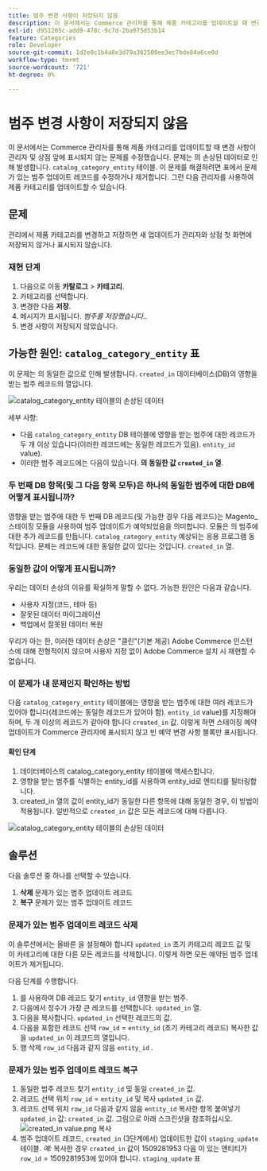 ```yaml
---
title: 범주 변경 사항이 저장되지 않음
description: 이 문서에서는 Commerce 관리자를 통해 제품 카테고리를 업데이트할 때 변경 사항이 관리자 및 상점 앞에 표시되지 않는 문제를 수정했습니다. 문제는 'catalog_category_entity' 테이블의 데이터가 손상되어 발생합니다. 이 문제를 해결하려면 표에서 문제가 있는 범주 업데이트 레코드를 수정하거나 제거합니다. 그런 다음 관리자를 사용하여 제품 카테고리를 업데이트할 수 있습니다.
exl-id: d951205c-add9-478c-9c7d-2ba975d53b14
feature: Categories
role: Developer
source-git-commit: 1d2e0c1b4a8e3d79a362500ee3ec7bde84a6ce0d
workflow-type: tm+mt
source-wordcount: '721'
ht-degree: 0%

---
```


# 범주 변경 사항이 저장되지 않음

이 문서에서는 Commerce 관리자를 통해 제품 카테고리를 업데이트할 때 변경 사항이 관리자 및 상점 앞에 표시되지 않는 문제를 수정했습니다. 문제는 의 손상된 데이터로 인해 발생합니다. `catalog_category_entity` 테이블. 이 문제를 해결하려면 표에서 문제가 있는 범주 업데이트 레코드를 수정하거나 제거합니다. 그런 다음 관리자를 사용하여 제품 카테고리를 업데이트할 수 있습니다.

## 문제

관리에서 제품 카테고리를 변경하고 저장하면 새 업데이트가 관리자와 상점 첫 화면에 저장되지 않거나 표시되지 않습니다.

### 재현 단계

1. 다음으로 이동 **카탈로그** > **카테고리**.
1. 카테고리를 선택합니다.
1. 변경한 다음 **저장**.
1. 메시지가 표시됩니다. *범주를 저장했습니다.*.
1. 변경 사항이 저장되지 않았습니다.

## 가능한 원인: `catalog_category_entity` 표

이 문제는 의 동일한 값으로 인해 발생합니다. `created_in` 데이터베이스(DB)의 영향을 받는 범주 레코드의 열입니다.

![catalog_category_entity 테이블의 손상된 데이터](assets/catalog_category_entity.png)

세부 사항:

* 다음 `catalog_category_entity` DB 테이블에 영향을 받는 범주에 대한 레코드가 두 개 이상 있습니다(이러한 레코드에는 동일한 레코드가 있음). `entity_id` value).
* 이러한 범주 레코드에는 다음이 있습니다. **의 동일한 값 `created_in` 열**.

### 두 번째 DB 항목(및 그 다음 항목 모두)은 하나의 동일한 범주에 대한 DB에 어떻게 표시됩니까?

영향을 받는 범주에 대한 두 번째 DB 레코드(및 가능한 경우 다음 레코드)는 Magento\_스테이징 모듈을 사용하여 범주 업데이트가 예약되었음을 의미합니다. 모듈은 의 범주에 대한 추가 레코드를 만듭니다. `catalog_category_entity` 예상되는 응용 프로그램 동작입니다. 문제는 레코드에 대한 동일한 값이 있다는 것입니다. `created_in` 열.

### 동일한 값이 어떻게 표시됩니까?

우리는 데이터 손상의 이유를 확실하게 말할 수 없다. 가능한 원인은 다음과 같습니다.

* 사용자 지정(코드, 테마 등)
* 잘못된 데이터 마이그레이션
* 백업에서 잘못된 데이터 복원

우리가 아는 한, 이러한 데이터 손상은 &quot;클린&quot;(기본 제공) Adobe Commerce 인스턴스에 대해 전형적이지 않으며 사용자 지정 없이 Adobe Commerce 설치 시 재현할 수 없습니다.

### 이 문제가 내 문제인지 확인하는 방법

다음 `catalog_category_entity` 테이블에는 영향을 받는 범주에 대한 여러 레코드가 있어야 합니다(레코드에는 동일한 레코드가 있어야 함). `entity_id` value)를 지정해야 하며, 두 개 이상의 레코드가 같아야 합니다 `created_in` 값. 이렇게 하면 스테이징 예약 업데이트가 Commerce 관리자에 표시되지 않고 빈 예약 변경 사항 블록만 표시됩니다.

#### 확인 단계

1. 데이터베이스의 catalog\_category\_entity 테이블에 액세스합니다.
1. 영향을 받는 범주를 식별하는 entity\_id를 사용하여 entity\_id로 엔티티를 필터링합니다.
1. created\_in 열의 값이 entity\_id가 동일한 다른 항목에 대해 동일한 경우, 이 방법이 적용됩니다. 일반적으로 `created_in` 값은 모든 레코드에 대해 다릅니다.

![catalog_category_entity 테이블의 손상된 데이터](assets/catalog_category_entity.png)

## 솔루션

다음 솔루션 중 하나를 선택할 수 있습니다.

1. **삭제** 문제가 있는 범주 업데이트 레코드
1. **복구** 문제가 있는 범주 업데이트 레코드

### 문제가 있는 범주 업데이트 레코드 삭제

이 솔루션에서는 올바른 을 설정해야 합니다 `updated_in` 초기 카테고리 레코드 값 및 이 카테고리에 대한 다른 모든 레코드를 삭제합니다. 이렇게 하면 모든 예약된 범주 업데이트가 제거됩니다.

다음 단계를 수행합니다.

1. 를 사용하여 DB 레코드 찾기 `entity_id` 영향을 받는 범주.
1. 다음에서 정수가 가장 큰 레코드를 선택합니다. `updated_in` 열.
1. 다음을 복사합니다. `updated_in` 선택한 레코드의 값.
1. 다음을 포함한 레코드 선택 `row_id` = `entity_id` (초기 카테고리 레코드) 복사한 값을 `updated_in` 이 레코드의 열입니다.
1. 행 삭제 `row_id` 다음과 같지 않음 `entity_id` .

### 문제가 있는 범주 업데이트 레코드 복구

1. 동일한 범주 레코드 찾기 `entity_id` 및 동일 `created_in` 값.
1. 레코드 선택 위치 `row_id` = `entity_id` 및 복사 `updated_in` 값.
1. 레코드 선택 위치 `row_id` 다음과 같지 않음 `entity_id` 복사한 항목 붙여넣기 `updated_in` 값: `created_in` 값. 그림으로 아래 스크린샷을 참조하십시오.    ![created_in value.png 복사](assets/copy_created-in_value.png)
1. 범주 업데이트 레코드, `created_in` (3단계에서) 업데이트한 값이 `staging_update` 테이블. *예:* 복사한 경우 `created_in` 값이 1509281953 다음 이 있는 엔티티가 `row_id` = 1509281953에 있어야 합니다. `staging_update` 표
